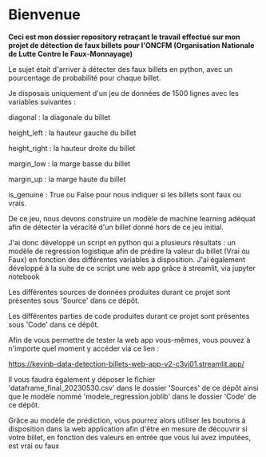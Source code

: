 # Bienvenue 

__Ceci est mon dossier repository retraçant le travail effectué sur mon projet de détection de faux billets pour l'ONCFM (Organisation Nationale de Lutte Contre le Faux-Monnayage)__

Le sujet était d'arriver à détecter des faux billets en python, avec un pourcentage de probabilité pour chaque billet.

Je disposais uniquement d'un jeu de données de 1500 lignes avec les variables suivantes :

diagonal : la diagonale du billet

height_left : la hauteur gauche du billet

height_right : la hauteur droite du billet

margin_low : la marge basse du billet

margin_up : la marge haute du billet

is_genuine : True ou False pour nous indiquer si les billets sont faux ou vrais.


De ce jeu, nous devons construire un modèle de machine learning adéquat afin de détecter la véracité d'un billet donné hors de ce jeu initial.

J'ai donc développé un script en python qui a plusieurs résultats : un modèle de regression logistique afin de prédire la valeur du billet (Vrai ou Faux) en fonction des différentes variables à disposition.
J'ai également développé à la suite de ce script une web app grâce à streamlit, via jupyter notebook

Les différentes sources de données produites durant ce projet sont présentes sous 'Source' dans ce dépôt.

Les différentes parties de code produites durant ce projet sont présentes sous 'Code' dans ce dépôt.

Afin de vous permettre de tester la web app vous-mêmes, vous pouvez à n'importe quel moment y accéder via ce lien :

https://kevinb-data-detection-billets-web-app-v2-c3vj01.streamlit.app/

Il vous faudra également y déposer le fichier 'dataframe_final_20230530.csv' dans le dossier 'Sources' de ce dépôt ainsi que le modèle nommé 'modele_regression.joblib' dans le dossier 'Code' de ce dépôt.

Grâce au modèle de prédiction, vous pourrez alors utiliser les boutons à disposition dans la web application afin d'être en mesure de découvrir si votre billet, en fonction des valeurs en entrée que vous lui avez imputées, est vrai ou faux
